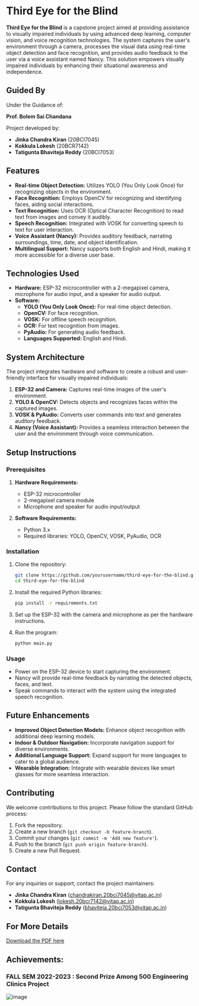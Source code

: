 

# Third Eye for the Blind

**Third Eye for the Blind** is a capstone project aimed at providing assistance to visually impaired individuals by using advanced deep learning, computer vision, and voice recognition technologies. The system captures the user's environment through a camera, processes the visual data using real-time object detection and face recognition, and provides audio feedback to the user via a voice assistant named Nancy. This solution empowers visually impaired individuals by enhancing their situational awareness and independence.

## Guided By
Under the Guidance of:

  **Prof. Bolem Sai Chandana**
 
Project developed by:

- **Jinka Chandra Kiran** (20BCI7045)
- **Kokkula Lokesh** (20BCR7142)
- **Tatigunta Bhaviteja Reddy** (20BCI7053)



## Features

- **Real-time Object Detection:** Utilizes YOLO (You Only Look Once) for recognizing objects in the environment.
- **Face Recognition:** Employs OpenCV for recognizing and identifying faces, aiding social interactions.
- **Text Recognition:** Uses OCR (Optical Character Recognition) to read text from images and convey it audibly.
- **Speech Recognition:** Integrated with VOSK for converting speech to text for user interaction.
- **Voice Assistant (Nancy):** Provides auditory feedback, narrating surroundings, time, date, and object identification.
- **Multilingual Support:** Nancy supports both English and Hindi, making it more accessible for a diverse user base.

## Technologies Used

- **Hardware:** ESP-32 microcontroller with a 2-megapixel camera, microphone for audio input, and a speaker for audio output.
- **Software:**
  - **YOLO (You Only Look Once):** For real-time object detection.
  - **OpenCV:** For face recognition.
  - **VOSK:** For offline speech recognition.
  - **OCR:** For text recognition from images.
  - **PyAudio:** For generating audio feedback.
  - **Languages Supported:** English and Hindi.

## System Architecture

The project integrates hardware and software to create a robust and user-friendly interface for visually impaired individuals:
1. **ESP-32 and Camera:** Captures real-time images of the user's environment.
2. **YOLO & OpenCV:** Detects objects and recognizes faces within the captured images.
3. **VOSK & PyAudio:** Converts user commands into text and generates auditory feedback.
4. **Nancy (Voice Assistant):** Provides a seamless interaction between the user and the environment through voice communication.

## Setup Instructions

### Prerequisites

1. **Hardware Requirements:**
   - ESP-32 microcontroller
   - 2-megapixel camera module
   - Microphone and speaker for audio input/output

2. **Software Requirements:**
   - Python 3.x
   - Required libraries: YOLO, OpenCV, VOSK, PyAudio, OCR

### Installation

1. Clone the repository:
   ```bash
   git clone https://github.com/yourusername/third-eye-for-the-blind.git
   cd third-eye-for-the-blind
   ```

2. Install the required Python libraries:
   ```bash
   pip install -r requirements.txt
   ```

3. Set up the ESP-32 with the camera and microphone as per the hardware instructions.

4. Run the program:
   ```bash
   python main.py
   ```

### Usage

- Power on the ESP-32 device to start capturing the environment.
- Nancy will provide real-time feedback by narrating the detected objects, faces, and text.
- Speak commands to interact with the system using the integrated speech recognition.

## Future Enhancements

- **Improved Object Detection Models:** Enhance object recognition with additional deep learning models.
- **Indoor & Outdoor Navigation:** Incorporate navigation support for diverse environments.
- **Additional Language Support:** Expand support for more languages to cater to a global audience.
- **Wearable Integration:** Integrate with wearable devices like smart glasses for more seamless interaction.

## Contributing

We welcome contributions to this project. Please follow the standard GitHub process:
1. Fork the repository.
2. Create a new branch (`git checkout -b feature-branch`).
3. Commit your changes (`git commit -m 'Add new feature'`).
4. Push to the branch (`git push origin feature-branch`).
5. Create a new Pull Request.

## Contact

For any inquiries or support, contact the project maintainers:
- **Jinka Chandra Kiran** (chandrakiran.20bci7045@vitap.ac.in)
- **Kokkula Lokesh** (lokesh.20bcr7142@vitap.ac.in)
- **Tatigunta Bhaviteja Reddy** (bhaviteja.20bci7053@vitap.ac.in)
## For More Details 
[Download the PDF here](https://drive.google.com/file/d/1akwVFR-1NcGCSgvYOOBSV8feVQkH2oFc/view?usp=sharing)

## Achievements:
<h3>FALL SEM 2022-2023 : Second Prize Among 500 Engineering Clinics Project</h3>

![image](https://github.com/user-attachments/assets/0bd7b6e4-aca1-40d8-90f6-ca632f1a6110)


